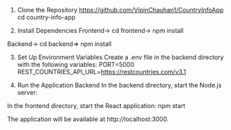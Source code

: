 1. Clone the Repository
   https://github.com/VipinChauhan1/CountryInfoApp
cd country-info-app

3. Install Dependencies
Frontend->
cd frontend->
npm install


Backend->
cd backend=>
npm install

3. Set Up Environment Variables
   Create a .env file in the backend directory with the following variables:
PORT=5000
REST_COUNTRIES_API_URL=https://restcountries.com/v3.1


5. Run the Application
Backend
In the backend directory, start the Node.js server:

In the frontend directory, start the React application:
npm start

The application will be available at http://localhost:3000.
